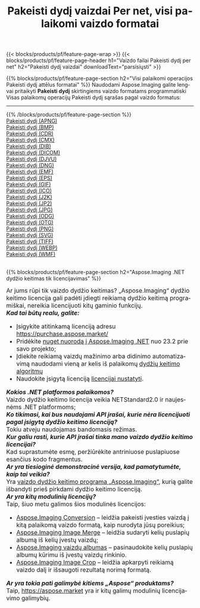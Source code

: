 ﻿---
title: Pakeisti dydį vaizdai Per net, visi palaikomi vaizdo formatai 
weight: 3920
url: /lt/net/resize 
lang: lt
langdirlevel: 2
locales: zh-hans,ja,it,ru,de,es,fr,nl,id,lt,pl,pt,vi,tr,ko,zh-hant,ar,hi,th,sv,cs,uk,he
description: Naudodami Aspose.Imaging galite lengvai sukurti Pakeisti dydį vaizdus per net
---

{{< blocks/products/pf/feature-page-wrap >}}
{{< blocks/products/pf/feature-page-header h1="Vaizdo failai Pakeisti dydį per net" h2="Pakeisti dydį vaizdai" downloadText="parsisiųsti" >}}


{{% blocks/products/pf/feature-page-section  h2="Visi palaikomi operacijos Pakeisti dydį attēlus formatai" %}}
Naudodami Aspose.Imaging galite lengvai pritaikyti **Pakeisti dydį** skirtingiems vaizdo formatams programmatiski
<br/>
Visas palaikomų operacijų Pakeisti dydį sąrašas pagal vaizdo formatus:
<hr/>
{{% /blocks/products/pf/feature-page-section %}}
<div class="container-fluid productfamilypage bg-gray">
    <div class="convertypes bg-gray agp-content section">
        <div class="container">
		<div class="row other-converters">
		    <div class='col-md-2 other-converter remove-lp remove-rp'><a href="/imaging/lt/net/resize/apng" >Pakeisti dydį (APNG)</a></div><div class='col-md-2 other-converter remove-lp remove-rp'><a href="/imaging/lt/net/resize/bmp" >Pakeisti dydį (BMP)</a></div><div class='col-md-2 other-converter remove-lp remove-rp'><a href="/imaging/lt/net/resize/cdr" >Pakeisti dydį (CDR)</a></div><div class='col-md-2 other-converter remove-lp remove-rp'><a href="/imaging/lt/net/resize/cmx" >Pakeisti dydį (CMX)</a></div><div class='col-md-2 other-converter remove-lp remove-rp'><a href="/imaging/lt/net/resize/dib" >Pakeisti dydį (DIB)</a></div><div class='col-md-2 other-converter remove-lp remove-rp'><a href="/imaging/lt/net/resize/dicom" >Pakeisti dydį (DICOM)</a></div><div class='col-md-2 other-converter remove-lp remove-rp'><a href="/imaging/lt/net/resize/djvu" >Pakeisti dydį (DJVU)</a></div><div class='col-md-2 other-converter remove-lp remove-rp'><a href="/imaging/lt/net/resize/dng" >Pakeisti dydį (DNG)</a></div><div class='col-md-2 other-converter remove-lp remove-rp'><a href="/imaging/lt/net/resize/emf" >Pakeisti dydį (EMF)</a></div><div class='col-md-2 other-converter remove-lp remove-rp'><a href="/imaging/lt/net/resize/eps" >Pakeisti dydį (EPS)</a></div><div class='col-md-2 other-converter remove-lp remove-rp'><a href="/imaging/lt/net/resize/gif" >Pakeisti dydį (GIF)</a></div><div class='col-md-2 other-converter remove-lp remove-rp'><a href="/imaging/lt/net/resize/ico" >Pakeisti dydį (ICO)</a></div><div class='col-md-2 other-converter remove-lp remove-rp'><a href="/imaging/lt/net/resize/j2k" >Pakeisti dydį (J2K)</a></div><div class='col-md-2 other-converter remove-lp remove-rp'><a href="/imaging/lt/net/resize/jp2" >Pakeisti dydį (JP2)</a></div><div class='col-md-2 other-converter remove-lp remove-rp'><a href="/imaging/lt/net/resize/jpg" >Pakeisti dydį (JPG)</a></div><div class='col-md-2 other-converter remove-lp remove-rp'><a href="/imaging/lt/net/resize/odg" >Pakeisti dydį (ODG)</a></div><div class='col-md-2 other-converter remove-lp remove-rp'><a href="/imaging/lt/net/resize/otg" >Pakeisti dydį (OTG)</a></div><div class='col-md-2 other-converter remove-lp remove-rp'><a href="/imaging/lt/net/resize/png" >Pakeisti dydį (PNG)</a></div><div class='col-md-2 other-converter remove-lp remove-rp'><a href="/imaging/lt/net/resize/svg" >Pakeisti dydį (SVG)</a></div><div class='col-md-2 other-converter remove-lp remove-rp'><a href="/imaging/lt/net/resize/tiff" >Pakeisti dydį (TIFF)</a></div><div class='col-md-2 other-converter remove-lp remove-rp'><a href="/imaging/lt/net/resize/webp" >Pakeisti dydį (WEBP)</a></div><div class='col-md-2 other-converter remove-lp remove-rp'><a href="/imaging/lt/net/resize/wmf" >Pakeisti dydį (WMF)</a></div>
                </div>
        </div>
    </div>
</div>
<br/>

{{% blocks/products/pf/feature-page-section  h2="Aspose.Imaging .NET dydžio keitimas tik licencijavimas" %}}
<div style="font-size:16px;">
Ar jums rūpi tik vaizdo dydžio keitimas? „Aspose.Imaging“ dydžio keitimo licencija gali padėti įdiegti reikiamą dydžio keitimą programiškai, nereikia licencijuoti kitų gaminio funkcijų. <br/>
<i><b>Kad tai būtų realu, galite:</b></i>
<ul>
<li>
Įsigykite atitinkamą licenciją adresu <a href="https://purchase.aspose.market/">https://purchase.aspose.market/</a>
</li>
<li>
Pridėkite <a href="https://www.nuget.org/packages/Aspose.Imaging">nuget nuorodą į Aspose.Imaging .NET</a> nuo 23.2 prie savo projekto;
</li>
<li>
Įdiekite reikiamą vaizdų mažinimo arba didinimo automatizavimą naudodami vieną ar kelis iš palaikomų <a href="https://reference.aspose.com/imaging/net/aspose.imaging/resizetype/">dydžių keitimo algoritmų</a>
</li>
<li>
Naudokite įsigytą licenciją <a href="https://docs.aspose.com/imaging/net/licensing/">licencijai nustatyti</a>.
</li>
</ul>
<i><b>Kokios .NET platformos palaikomos?</b></i> <br/>
Vaizdo dydžio keitimo licencija veikia NETStandard2.0 ir naujesnėms .NET platformoms;<br/>
<i><b>Ko tikimasi, kai bus naudojami API įrašai, kurie nėra licencijuoti pagal įsigytą dydžio keitimo licenciją?</b></i><br/>
Tokiu atveju naudojamas bandomasis režimas.<br/>
<i><b>Kur galiu rasti, kurie API įrašai tinka mano vaizdo dydžio keitimo licencijai?</b></i><br/>
Kad suprastumėte esmę, peržiūrėkite antriniuose puslapiuose esančius kodo fragmentus.<br/>
<i><b>Ar yra tiesioginė demonstracinė versija, kad pamatytumėte, kaip tai veikia?</b></i><br/>
Yra <a href="https://products.aspose.app/imaging/lt/image-resize/">vaizdo dydžio keitimo programa „Aspose.Imaging“</a>, kurią galite išbandyti prieš pirkdami dydžio keitimo licenciją. <br/>
<i><b>Ar yra kitų modulinių licencijų?</b></i><br/>
Taip, šiuo metu galimos šios modulinės licencijos:<br/>
<ul>
<li>
<a href="https://products.aspose.com/imaging/lt/net/conversion/">Aspose.Imaging Conversion</a> – leidžia pakeisti įvesties vaizdą į kitą palaikomą vaizdo formatą, kaip nurodyta jūsų poreikius;
</li>
<li>
<a href="https://products.aspose.com/imaging/lt/net/merge/">Aspose.Imaging Image Merge</a> – leidžia sudaryti kelių puslapių albumą iš kelių įvestų vaizdų;
</li>
<li>
<a href="https://products.aspose.com/imaging/lt/net/merge/">Aspose.Imaging vaizdų albumas</a> – pasinaudokite kelių puslapių albumų kūrimu iš įvestų vaizdų rinkinio.
</li>
<li>
<a href="https://products.aspose.com/imaging/lt/net/crop/">Aspose.Imaging Image Crop</a> – leidžia apkarpyti reikiamą vaizdo dalį ir išsaugoti rezultatą norimą formatą.
</li>
</ul>
<i><b>Ar yra tokia pati galimybė kitiems „Aspose“ produktams?</b></i><br/>
Taip, <a href="https://aspose.market">https://aspose.market</a> yra ir kitų galimų modulinių licencijavimo galimybių.
</div>
<br/>
